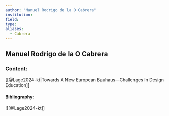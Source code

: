 ```yaml
---
author: "Manuel Rodrigo de la O Cabrera"
institution:
field:
type:
aliases:
  - Cabrera
---
```


## Manuel Rodrigo de la O Cabrera

### Content:
[[@Lage2024-kt|Towards A New European Bauhaus—Challenges In Design Education]]

#### Bibliography:

![[@Lage2024-kt]]